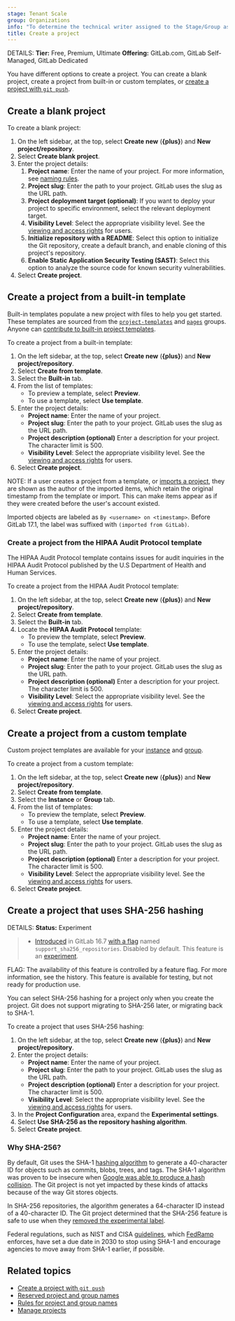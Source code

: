 ```yaml
---
stage: Tenant Scale
group: Organizations
info: "To determine the technical writer assigned to the Stage/Group associated with this page, see https://handbook.gitlab.com/handbook/product/ux/technical-writing/#assignments"
title: Create a project
---
```


DETAILS:
**Tier:** Free, Premium, Ultimate
**Offering:** GitLab.com, GitLab Self-Managed, GitLab Dedicated

You have different options to create a project. You can create a blank project, create a project
from built-in or custom templates, or [create a project with `git push`](../../topics/git/project.md).

## Create a blank project

To create a blank project:

1. On the left sidebar, at the top, select **Create new** (**{plus}**) and **New project/repository**.
1. Select **Create blank project**.
1. Enter the project details:
   1. **Project name**: Enter the name of your project.
   For more information, see [naming rules](../reserved_names.md#rules-for-usernames-project-and-group-names-and-slugs).
   1. **Project slug**: Enter the path to your project. GitLab uses the slug as the URL path.
   1. **Project deployment target (optional)**: If you want to deploy your project to specific environment,
   select the relevant deployment target.
   1. **Visibility Level**: Select the appropriate visibility level.
   See the [viewing and access rights](../public_access.md) for users.
   1. **Initialize repository with a README**: Select this option to initialize the Git repository,
   create a default branch, and enable cloning of this project's repository.
   1. **Enable Static Application Security Testing (SAST)**: Select this option to analyze the
   source code for known security vulnerabilities.
1. Select **Create project**.

## Create a project from a built-in template

Built-in templates populate a new project with files to help you get started.
These templates are sourced from the [`project-templates`](https://gitlab.com/gitlab-org/project-templates)
and [`pages`](https://gitlab.com/pages) groups.
Anyone can [contribute to built-in project templates](../../development/project_templates/add_new_template.md).

To create a project from a built-in template:

1. On the left sidebar, at the top, select **Create new** (**{plus}**) and **New project/repository**.
1. Select **Create from template**.
1. Select the **Built-in** tab.
1. From the list of templates:
   - To preview a template, select **Preview**.
   - To use a template, select **Use template**.
1. Enter the project details:
   - **Project name**: Enter the name of your project.
   - **Project slug**: Enter the path to your project. GitLab uses the slug as the URL path.
   - **Project description (optional)** Enter a description for your project.
   The character limit is 500.
   - **Visibility Level**: Select the appropriate visibility level.
   See the [viewing and access rights](../public_access.md) for users.
1. Select **Create project**.

NOTE:
If a user creates a project from a template, or [imports a project](settings/import_export.md#import-a-project-and-its-data),
they are shown as the author of the imported items, which retain the original timestamp from the template or import.
This can make items appear as if they were created before the user's account existed.

Imported objects are labeled as `By <username> on <timestamp>`.
Before GitLab 17.1, the label was suffixed with `(imported from GitLab)`.

### Create a project from the HIPAA Audit Protocol template

The HIPAA Audit Protocol template contains issues for audit inquiries in the
HIPAA Audit Protocol published by the U.S Department of Health and Human Services.

To create a project from the HIPAA Audit Protocol template:

1. On the left sidebar, at the top, select **Create new** (**{plus}**) and **New project/repository**.
1. Select **Create from template**.
1. Select the **Built-in** tab.
1. Locate the **HIPAA Audit Protocol** template:
   - To preview the template, select **Preview**.
   - To use the template, select **Use template**.
1. Enter the project details:
   - **Project name**: Enter the name of your project.
   - **Project slug**: Enter the path to your project. GitLab uses the slug as the URL path.
   - **Project description (optional)** Enter a description for your project.
   The character limit is 500.
   - **Visibility Level**: Select the appropriate visibility level.
   See the [viewing and access rights](../public_access.md) for users.
1. Select **Create project**.

## Create a project from a custom template

Custom project templates are available for your [instance](../../administration/custom_project_templates.md)
and [group](../group/custom_project_templates.md).

To create a project from a custom template:

1. On the left sidebar, at the top, select **Create new** (**{plus}**) and **New project/repository**.
1. Select **Create from template**.
1. Select the **Instance** or **Group** tab.
1. From the list of templates:
   - To preview the template, select **Preview**.
   - To use a template, select **Use template**.
1. Enter the project details:
   - **Project name**: Enter the name of your project.
   - **Project slug**: Enter the path to your project. GitLab uses the slug as the URL path.
   - **Project description (optional)** Enter a description for your project. The character limit is 500.
   - **Visibility Level**: Select the appropriate visibility level.
   See the [viewing and access rights](../public_access.md) for users.
1. Select **Create project**.

## Create a project that uses SHA-256 hashing

DETAILS:
**Status:** Experiment

> - [Introduced](https://gitlab.com/gitlab-org/gitlab/-/issues/431864) in GitLab 16.7 [with a flag](../../administration/feature_flags.md) named `support_sha256_repositories`. Disabled by default. This feature is an [experiment](../../policy/development_stages_support.md#experiment).

FLAG:
The availability of this feature is controlled by a feature flag.
For more information, see the history.
This feature is available for testing, but not ready for production use.

You can select SHA-256 hashing for a project only when you create the project.
Git does not support migrating to SHA-256 later, or migrating back to SHA-1.

To create a project that uses SHA-256 hashing:

1. On the left sidebar, at the top, select **Create new** (**{plus}**) and **New project/repository**.
1. Enter the project details:
   - **Project name**: Enter the name of your project.
   - **Project slug**: Enter the path to your project. GitLab uses the slug as the URL path.
   - **Project description (optional)** Enter a description for your project. The character limit is 500.
   - **Visibility Level**: Select the appropriate visibility level.
   See the [viewing and access rights](../public_access.md) for users.
1. In the **Project Configuration** area, expand the **Experimental settings**.
1. Select **Use SHA-256 as the repository hashing algorithm**.
1. Select **Create project**.

### Why SHA-256?

By default, Git uses the SHA-1 [hashing algorithm](https://handbook.gitlab.com/handbook/security/cryptographic-standard/#algorithmic-standards)
to generate a 40-character
ID for objects such as commits, blobs, trees, and tags. The SHA-1 algorithm was proven to be insecure when
[Google was able to produce a hash collision](https://security.googleblog.com/2017/02/announcing-first-sha1-collision.html).
The Git project is not yet impacted by these
kinds of attacks because of the way Git stores objects.

In SHA-256 repositories, the algorithm generates a 64-character ID instead of a 40-character ID.
The Git project determined that the SHA-256 feature is safe to use when they
[removed the experimental label](https://github.com/git/git/blob/master/Documentation/RelNotes/2.42.0.txt#L41-L45).

Federal regulations, such as NIST and CISA [guidelines](https://csrc.nist.gov/projects/hash-functions/nist-policy-on-hash-functions),
which [FedRamp](https://www.fedramp.gov/) enforces, have set a due date in 2030 to stop using SHA-1 and
encourage agencies to move away from SHA-1 earlier, if possible.

## Related topics

- [Create a project with `git push`](../../topics/git/project.md)
- [Reserved project and group names](../reserved_names.md)
- [Rules for project and group names](../reserved_names.md#rules-for-usernames-project-and-group-names-and-slugs)
- [Manage projects](working_with_projects.md)
